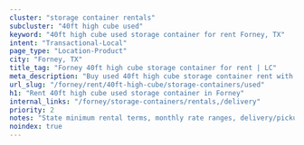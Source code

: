 ```yaml
---
cluster: "storage container rentals"
subcluster: "40ft high cube used"
keyword: "40ft high cube used storage container for rent Forney, TX"
intent: "Transactional-Local"
page_type: "Location-Product"
city: "Forney, TX"
title_tag: "Forney 40ft high cube storage container for rent | LC"
meta_description: "Buy used 40ft high cube storage container rent with local delivery in Forney, TX. LC Container — local Since 2003. Request a fast quote today."
url_slug: "/forney/rent/40ft-high-cube/storage-containers/used"
h1: "Rent 40ft high cube used storage container in Forney"
internal_links: "/forney/storage-containers/rentals,/delivery"
priority: 2
notes: "State minimum rental terms, monthly rate ranges, delivery/pickup fees, service area."
noindex: true
---
```


<!-- TODO: Add unique city/inventory copy, images, and internal links here. -->
